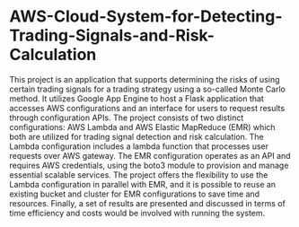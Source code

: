 # AWS-Cloud-System-for-Detecting-Trading-Signals-and-Risk-Calculation
This project is an application that supports
determining the risks of using certain trading signals for a
trading strategy using a so-called Monte Carlo method. It
utilizes Google App Engine to host a Flask application that
accesses AWS configurations and an interface for users to
request results through configuration APIs. The project consists
of two distinct configurations: AWS Lambda and AWS Elastic
MapReduce (EMR) which both are utilized for trading signal
detection and risk calculation. The Lambda configuration
includes a lambda function that processes user requests over
AWS gateway. The EMR configuration operates as an API and
requires AWS credentials, using the boto3 module to provision
and manage essential scalable services. The project offers the
flexibility to use the Lambda configuration in parallel with
EMR, and it is possible to reuse an existing bucket and cluster
for EMR configurations to save time and resources. Finally, a
set of results are presented and discussed in terms of time
efficiency and costs would be involved with running the system.
